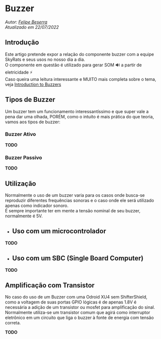 # Buzzer

*Autor: [Felipe Beserra](https://github.com/Beserrovsky)*\
*Atualizado em 22/07/2022*

## Introdução

Este artigo pretende expor a relação do componente buzzer com a equipe SkyRats e seus usos no nosso dia a dia.\
O componente em questão é utilizado para gerar SOM 🔊 a partir de eletricidade ⚡\
Caso queira uma leitura interessante e MUITO mais completa sobre o tema, veja [Introduction to Buzzers](https://www.seeedstudio.com/blog/2020/12/22/introduction-to-buzzers-piezo-and-magnetic-buzzers/)

## Tipos de Buzzer

Um buzzer tem um funcionamento interessantíssimo e que super vale a pena dar uma olhada, PORÉM, como o intuito é mais prática do que teoria, vamos aos tipos de buzzer:

### Buzzer Ativo

**TODO**

### Buzzer Passivo

**TODO**

## Utilização

Normalmente o uso de um buzzer varia para os casos onde busca-se reproduzir diferentes frequências sonoras e o caso onde ele será utilizado apenas como indicador sonoro.\
É sempre importante ter em mente a tensão nominal de seu buzzer, normalmente é 5V.


- ## Uso com um microcontrolador

**TODO**

- ## Uso com um SBC (Single Board Computer)

**TODO**

## Amplificação com Transistor

No caso do uso de um Buzzer com uma Odroid XU4 sem ShifterShield, como a voltagem de suas portas GPIO lógicas é de apenas 1.8V é necessária a adição de um transistor ou mosfet para amplificação do sinal.\
Normalmente utiliza-se um transistor comum que agirá como interruptor eletrônico em um circuito que liga o buzzer à fonte de energia com tensão correta.

**TODO**